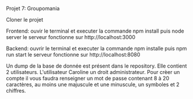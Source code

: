 Projet 7: Groupomania

Cloner le projet

Frontend: ouvir le terminal et executer la commande npm install puis node server
le serveur fonctionne sur http://localhost:3000

Backend: ouvrir le terminal et executer la commande npm installe puis npm run start
le serveur fonctionne sur http://localhost:8080

Un dump de la base de donnée est présent dans le repository. Elle contient 2 utilisateurs. L'utilisateur Caroline 
un droit administrateur. Pour crèer un compte il vous faudra renseigner un mot de passe contenant 8 à 20 caractères, au moins une majuscule et une minuscule, un symboles et 2 chiffres.
